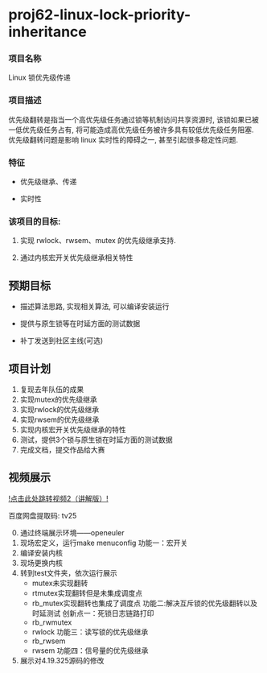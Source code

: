 # proj62-linux-lock-priority-inheritance

### 项目名称

Linux 锁优先级传递

### 项目描述

优先级翻转是指当一个高优先级任务通过锁等机制访问共享资源时, 该锁如果已被一低优先级任务占有, 将可能造成高优先级任务被许多具有较低优先级任务阻塞.
优先级翻转问题是影响 linux 实时性的障碍之一, 甚至引起很多稳定性问题.

### 特征

*	优先级继承、传递

*	实时性

### 该项目的目标:

1.	实现 rwlock、rwsem、mutex 的优先级继承支持.

2.	通过内核宏开关优先级继承相关特性

## 预期目标

* 描述算法思路, 实现相关算法, 可以编译安装运行

* 提供与原生锁等在时延方面的测试数据

* 补丁发送到社区主线(可选)

## 项目计划
1. 复现去年队伍的成果
2. 实现mutex的优先级继承
3. 实现rwlock的优先级继承
4. 实现rwsem的优先级继承
5. 实现内核宏开关优先级继承的特性
6. 测试，提供3个锁与原生锁在时延方面的测试数据
7. 完成文档，提交作品给大赛

## 视频展示
[!点击此处跳转视频2（讲解版）!](https://pan.baidu.com/s/12Rqxtuzu2J_XnAWs8-Yy_A?pwd=tv25) 

百度网盘提取码: tv25 

0. 通过终端展示环境——openeuler
1. 现场宏定义，运行make menuconfig     功能一：宏开关
2. 编译安装内核
3. 现场更换内核
4. 转到test文件夹，依次运行展示
    - mutex未实现翻转
    - rtmutex实现翻转但是未集成调度点
    - rb_mutex实现翻转也集成了调度点    功能二:解决互斥锁的优先级翻转以及时延测试    创新点一：死锁日志链路打印
    - rb_rwmutex
    - rwlock                            功能三：读写锁的优先级继承
    - rb_rwsem
    - rwsem                             功能四：信号量的优先级继承
5. 展示对4.19.325源码的修改
